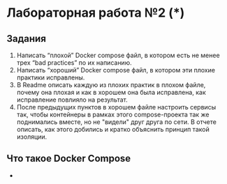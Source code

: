 # Лабораторная работа №2 (*)

## Задания

1. Написать “плохой” Docker compose файл, в котором есть не менее трех “bad practices” по их написанию.
2. Написать “хороший” Docker compose файл, в котором эти плохие практики исправлены.
3. В Readme описать каждую из плохих практик в плохом файле, почему она плохая и как в хорошем она была исправлена, как исправление повлияло на результат.
4. После предыдущих пунктов в хорошем файле настроить сервисы так, чтобы контейнеры в рамках этого compose-проекта так же поднимались вместе, но не "видели" друг друга по сети. В отчете описать, как этого добились и кратко объяснить принцип такой изоляции.

## Что такое Docker Compose

* 
